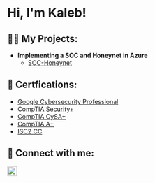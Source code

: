 [linkedin]: https://www.linkedin.com/in/kalebpereira0/
<h1>Hi, I'm Kaleb! </h1>

<h2>👨‍💻 My Projects:</h2>

- <b> Implementing a SOC and Honeynet in Azure </b>
  - [SOC-Honeynet](https://github.com/kalebpereira/SOC-Honeynet)

<h2>🏅 Certfications:</h2>

  - [Google Cybersecurity Professional](https://coursera.org/share/f68416224ab91743078f8a11286c637c)
  - [CompTIA Security+](https://www.credly.com/badges/eef7da7e-501e-4401-aee5-5e6d56d0df12/public_url)
  - [CompTIA CySA+](https://www.credly.com/badges/fbbb3fb6-5c5b-472c-aa0b-5fc53a2717e1/public_url)
  - [CompTIA A+](https://www.credly.com/badges/4c757558-fb87-4724-b2a9-df0d4340c966/public_url)
  - [ISC2 CC](https://www.credly.com/badges/71c009ba-f667-43ba-89ad-e58e5f4a9085/public_url)

<h2> 🤳 Connect with me:</h2>

[<img align="left" alt="JoshMadakor | LinkedIn" width="22px" src="https://cdn.jsdelivr.net/npm/simple-icons@v3/icons/linkedin.svg" />][linkedin]

[linkedin]: https://linkedin.com/in/kalebpereira0/













